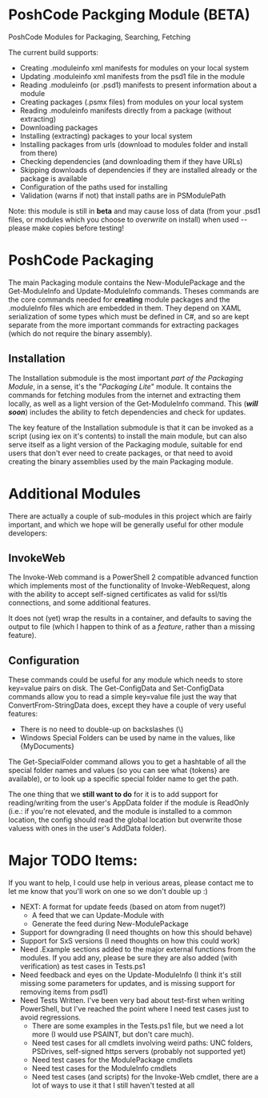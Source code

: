 PoshCode Packging Module (BETA)
===============================

PoshCode Modules for Packaging, Searching, Fetching

The current build supports:

* Creating .moduleinfo xml manifests for modules on your local system
* Updating .moduleinfo xml manifests from the psd1 file in the module
* Reading .moduleinfo (or .psd1) manifests to present information about a module
* Creating packages (.psmx files) from modules on your local system
* Reading .moduleinfo manifests directly from a package (without extracting)
* Downloading packages 
* Installing (extracting) packages to your local system
* Installing packages from urls (download to modules folder and install from there)
* Checking dependencies (and downloading them if they have URLs)
* Skipping downloads of dependencies if they are installed already or the package is available
* Configuration of the paths used for installing
* Validation (warns if not) that install paths are in PSModulePath

Note: this module is still in **beta** and may cause loss of data (from your .psd1 files, or modules which you choose to *overwrite* on install) when used -- please make copies before testing!

PoshCode Packaging
==================

The main Packaging module contains the New-ModulePackage and the Get-ModuleInfo and Update-ModuleInfo commands.  Theses commands are the core commands needed for **creating** module packages and the .moduleInfo files which are embedded in them. They depend on XAML serialization of some types which must be defined in C#, and so are kept separate from the more important commands for extracting packages (which do not require the binary assembly).


Installation
------------

The Installation submodule is the most important *part of the Packaging Module*, in a sense, it's the "*Packaging Lite*" module. It contains the commands for fetching modules from the internet and extracting them locally, as well as a light version of the Get-ModuleInfo command. This (***will soon***) includes the ability to fetch dependencies and check for updates.

The key feature of the Installation submodule is that it can be invoked as a script (using iex on it's contents) to install the main module, but can also serve itself as a light version of the Packaging module, suitable for end users that don't ever need to create packages, or that need to avoid creating the binary assemblies used by the main Packaging module.


Additional Modules
==================

There are actually a couple of sub-modules in this project which are fairly important, and which we hope will be generally useful for other module developers:

InvokeWeb
---------

The Invoke-Web command is a PowerShell 2 compatible advanced function which implements most of the functionality of Invoke-WebRequest, along with the ability to accept self-signed certificates as valid for ssl/tls connections, and some additional features.

It does not (yet) wrap the results in a container, and defaults to saving the output to file (which I happen to think of as a _feature_, rather than a missing feature).

Configuration
-------------

These commands could be useful for any module which needs to store key=value pairs on disk. The Get-ConfigData and Set-ConfigData commands allow you to read a simple key=value file just the way that ConvertFrom-StringData does, except they have a couple of very useful features: 

* There is no need to double-up on backslashes (\\)
* Windows Special Folders can be used by name in the values, like {MyDocuments}

The Get-SpecialFolder command allows you to get a hashtable of all the special folder names and values (so you can see what {tokens} are available), or to look up a specific special folder name to get the path.

The one thing that we **still want to do** for it is to add support for reading/writing from the user's AppData folder if the module is ReadOnly (i.e.: if you're not elevated, and the module is installed to a common location, the config should read the global location but overwrite those valuess with ones in the user's AddData folder).


Major TODO Items:
=================

If you want to help, I could use help in verious areas, please contact me to let me know that you'll work on one so we don't double up :)

* NEXT: A format for update feeds (based on atom from nuget?)
  * A feed that we can Update-Module with
  * Generate the feed during New-ModulePackage
* Support for downgrading (I need thoughts on how this should behave)
* Support for SxS versions (I need thoughts on how this could work)
* Need .Example sections added to the major external functions from the modules. If you add any, please be sure they are also added (with verification) as test cases in Tests.ps1
* Need feedback and eyes on the Update-ModuleInfo (I think it's still missing some parameters for updates, and is missing support for removing items from psd1)
* Need Tests Written. I've been very bad about test-first when writing PowerShell, but I've reached the point where I need test cases just to avoid regressions.
  * There are some examples in the Tests.ps1 file, but we need a lot more (I would use PSAINT, but don't care much).
  * Need test cases for all cmdlets involving weird paths: UNC folders, PSDrives, self-signed https servers (probably not supported yet)
  * Need test cases for the ModulePackage cmdlets
  * Need test cases for the ModuleInfo cmdlets
  * Need test cases (and scripts) for the Invoke-Web cmdlet, there are a lot of ways to use it that I still haven't tested at all



